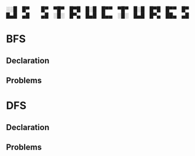 ░░█ █▀   █▀ ▀█▀ █▀█ █░█ █▀▀ ▀█▀ █░█ █▀█ █▀▀ █▀
█▄█ ▄█   ▄█ ░█░ █▀▄ █▄█ █▄▄ ░█░ █▄█ █▀▄ ██▄ ▄█

# BFS
## Declaration
## Problems

# DFS
## Declaration
## Problems 